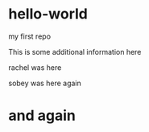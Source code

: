 hello-world
===========

my first repo

This is some additional information here

rachel was here

sobey was here again

and again
=======

